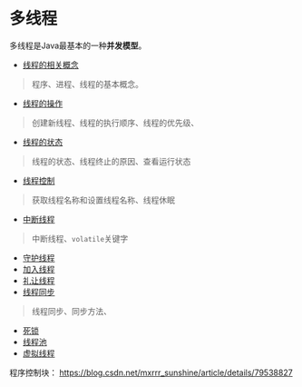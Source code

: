 # 多线程

多线程是Java最基本的一种**并发模型**。

- [线程的相关概念](Thread_concept.md)

> 程序、进程、线程的基本概念。

- [线程的操作](Thread_create.md)

> 创建新线程、线程的执行顺序、线程的优先级、

- [线程的状态](Thread_state.md)

> 线程的状态、线程终止的原因、查看运行状态

- [线程控制](Thread_control.md)

> 获取线程名称和设置线程名称、线程休眠

- [中断线程](Thread_interrupt.md)

> 中断线程、`volatile`关键字

- [守护线程](Thread_daemon.md)
- [加入线程](Thread_join.md)
- [礼让线程](Thread_yield.md)
- [线程同步](Thread_synchronization.md)

> 线程同步、同步方法、

- [死锁](deadlock.md)
- [线程池](Thread_pool.md)
- [虚拟线程](Thread_virtual.md)

程序控制块： https://blog.csdn.net/mxrrr_sunshine/article/details/79538827 